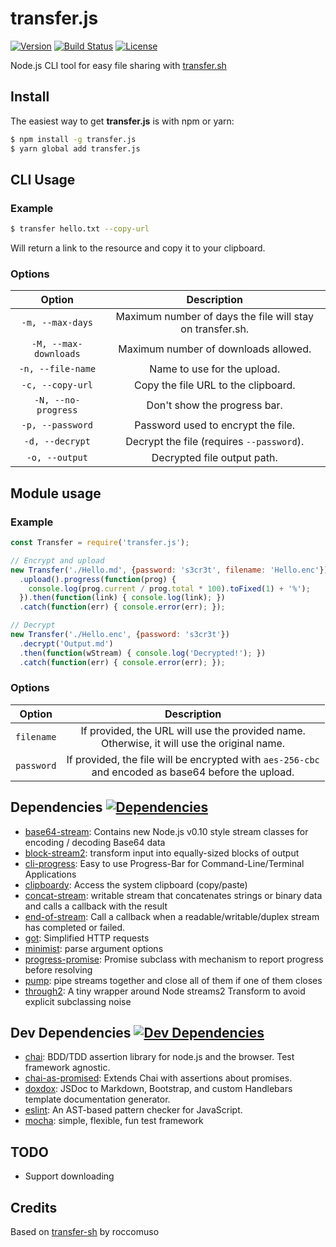 # transfer.js

[![Version](https://img.shields.io/npm/v/transfer.js.svg)](https://www.npmjs.com/package/transfer.js)
[![Build Status](https://img.shields.io/travis/ObserverOfTime/transfer.js.svg)](https://travis-ci.org/ObserverOfTime/transfer.js)
[![License](https://img.shields.io/badge/license-ISC-blue.svg)](./LICENSE)

Node.js CLI tool for easy file sharing with [transfer.sh](https://transfer.sh)

## Install

The easiest way to get **transfer.js** is with npm or yarn:

```sh
$ npm install -g transfer.js
$ yarn global add transfer.js
```

## CLI Usage

### Example

```sh
$ transfer hello.txt --copy-url
```

Will return a link to the resource and copy it to your clipboard.

### Options

|        Option         |                        Description                        |
| :-------------------: | :-------------------------------------------------------: |
|   `-m, --max-days`    | Maximum number of days the file will stay on transfer.sh. |
| `-M, --max-downloads` |           Maximum number of downloads allowed.            |
|   `-n, --file-name`   |                Name to use for the upload.                |
|   `-c, --copy-url`    |            Copy the file URL to the clipboard.            |
|  `-N, --no-progress`  |               Don't show the progress bar.                |
|   `-p, --password`    |            Password used to encrypt the file.             |
|    `-d, --decrypt`    |         Decrypt the file (requires `--password`).         |
|    `-o, --output`     |                Decrypted file output path.                |

## Module usage

### Example

```javascript
const Transfer = require('transfer.js');

// Encrypt and upload
new Transfer('./Hello.md', {password: 's3cr3t', filename: 'Hello.enc'})
  .upload().progress(function(prog) {
    console.log(prog.current / prog.total * 100).toFixed(1) + '%');
  }).then(function(link) { console.log(link); })
  .catch(function(err) { console.error(err); });

// Decrypt
new Transfer('./Hello.enc', {password: 's3cr3t'})
  .decrypt('Output.md')
  .then(function(wStream) { console.log('Decrypted!'); })
  .catch(function(err) { console.error(err); });

```

### Options

|   Option   |                         Description                          |
| :--------: | :----------------------------------------------------------: |
| `filename` | If provided, the URL will use the provided name.<br>Otherwise, it will use the original name. |
| `password` | If provided, the file will be encrypted with `aes-256-cbc`<br>and encoded as base64 before the upload. |

## Dependencies [![Dependencies](https://img.shields.io/david/ObserverOfTime/transfer.js.svg)](https://david-dm.org/ObserverOfTime/transfer.js)

- [base64-stream](https://ghub.io/base64-stream): Contains new Node.js v0.10 style stream classes for encoding / decoding Base64 data
- [block-stream2](https://ghub.io/block-stream2): transform input into equally-sized blocks of output
- [cli-progress](https://ghub.io/cli-progress): Easy to use Progress-Bar for Command-Line/Terminal Applications
- [clipboardy](https://ghub.io/clipboardy): Access the system clipboard (copy/paste)
- [concat-stream](https://ghub.io/concat-stream): writable stream that concatenates strings or binary data and calls a callback with the result
- [end-of-stream](https://ghub.io/end-of-stream): Call a callback when a readable/writable/duplex stream has completed or failed.
- [got](https://ghub.io/got): Simplified HTTP requests
- [minimist](https://ghub.io/minimist): parse argument options
- [progress-promise](https://ghub.io/progress-promise): Promise subclass with mechanism to report progress before resolving
- [pump](https://ghub.io/pump): pipe streams together and close all of them if one of them closes
- [through2](https://ghub.io/through2): A tiny wrapper around Node streams2 Transform to avoid explicit subclassing noise


## Dev Dependencies [![Dev Dependencies](https://img.shields.io/david/dev/ObserverOfTime/transfer.js.svg)](https://david-dm.org/ObserverOfTime/transfer.js?type=dev)

- [chai](https://ghub.io/chai): BDD/TDD assertion library for node.js and the browser. Test framework agnostic.
- [chai-as-promised](https://ghub.io/chai-as-promised): Extends Chai with assertions about promises.
- [doxdox](https://ghub.io/doxdox): JSDoc to Markdown, Bootstrap, and custom Handlebars template documentation generator.
- [eslint](https://ghub.io/eslint): An AST-based pattern checker for JavaScript.
- [mocha](https://ghub.io/mocha): simple, flexible, fun test framework

## TODO

- Support downloading

## Credits

Based on [transfer-sh](https://ghub.io/transfer-sh) by roccomuso

